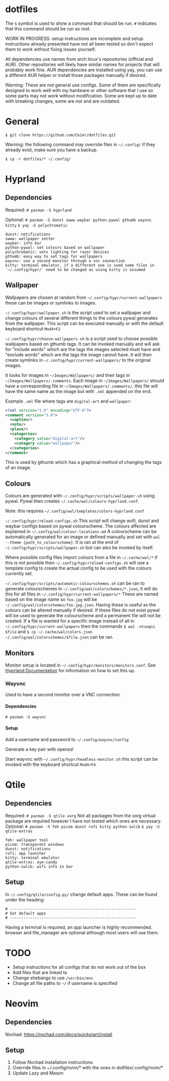 # dotfiles

The `$` symbol is used to show a command that should be run. `#` indicates that this command should be run as root.

WORK IN PROGRESS: setup instructions are incomplete and setup instructions already presented have not all been tested so don't expect them to work without fixing issues yourself.

All dependencies use names from arch linux's repositories (official and AUR). Other repositories will likely have similar names for projects that will probably work fine.
AUR dependencies are installed using yay, you can use a different AUR helper or install those packages manually if desired.

Warning: These are not general use configs. Some of them are specifically designed to work well with my hardware or other software that I use so some parts may not work without modification. Some are kept up to date with breaking changes, some are not and are outdated.

# General
```$ git clone https://github.com/Ce1er/dotfiles.git```

Warning: the following command may override files in `~/.config/` if they already exist, make sure you have a backup.

```$ cp -r dotfiles/* ~/.config/```

# Hyprland

## Dependencies
Required:
```# pacman -S hyprland```

Optional:
```# pacman -S dunst swww waybar python-pywal gthumb wayvnc kitty```
```$ yay -S polychromatic```
```
dunst: notifications
swww: wallpaper setter
waybar: info bar
python-pywal: set colours based on wallpaper
polychromatic: sets lighting for razer devices
gthumb: easy way to set tags for wallpapers
wayvnc: use a second monitor through a vnc connection
kitty: terminal emulator, if a different one is used some files in `~/.config/hypr/` need to be changed as using kitty is assumed
```

## Wallpaper
Wallpapers are chosen at random from `~/.config/hypr/current-wallpapers` these can be images or symlinks to images.

`~/.config/hypr/wallpaper.sh` is the script used to set a wallpaper and change colours of several different things to the colours pywal generates from the wallpaper. This script can be executed manually or with the default keyboard shortcut `Mod4+F2`

`~/.config/hypr/choose-wallpapers.sh` is a script used to choose possible wallpapers based on gthumb tags. It can be invoked manually and will ask for "include words" which are the tags the images selected must have and "exclude words" which are the tags the image cannot have. It will then create symlinks in `~/.config/hypr/current-wallpapers/` to the original images.

It looks for images in `~/Images/Wallpapers/` and their tags in `~/Images/Wallpapers/.comments`. Each image in `~/Images/Wallpapers/` should have a corresponding file in `~/Images/Wallpapers/.comments/`, this file will have the same name as the image but with `.xml` appended on the end.

Example `.xml` file where tags are `digital-art` and `wallpaper`:
```xml
<?xml version="1.0" encoding="UTF-8"?>
<comment version="3.0">
  <caption/>
  <note/>
  <place/>
  <categories>
    <category value="digital-art"/>
    <category value="wallpaper"/>
  </categories>
</comment>
```
This is used by gthumb which has a graphical method of changing the tags of an image.

## Colours
Colours are generated with `~/.config/hypr/scripts/wallpaper.sh` using pywal. Pywal then creates `~/.cache/wal/colours-hyprland.conf`.

Note: this requires `~/.config/wal/templates/colors-hyprland.conf`

`~/.config/hypr/reload-configs.sh`
This script will change wofi, dunst and waybar configs based on pywal colourscheme. The colours affected are explained in `~/.config/wal/colour-locations.md`
A colourscheme can be automatically generated for an image or defined manually and set with `wal --theme {path_to_colourscheme}`. It is ran at the end of `~/.config/hypr/scripts/wallpaper.sh` but can also be invoked by itself.

Where possible config files import colours from a file in `~/.cache/wal/*` if this is not possible then `~/.config/hypr/reload-configs.sh` will use a template config to create the actual config to be used with the colours currently set.

`~/.config/hypr/scripts/automatic-colourschemes.sh` can be ran to generate colourschemes in `~/.config/wal/colorschemes/*.json`, it will do this for all files in `~/.config/hypr/current-wallpapers/*` These are named based on the image name so `foo.jpg` will be `~/.config/wal/colorschemes/foo.jpg.json`. Having these is useful as the colours can be altered manually if desired. If these files do not exist pywal will be used to generate the colourscheme and a permanent file will not be created. If a file is wanted for a specific image instead of all in `~/.config/hypr/current-wallpapers` then the commands `$ wal -ntseqni $file` and `$ cp ~/.cache/wal/colors.json ~/.config/wal/colorschemes/$file.json` can be ran.

## Monitors
Monitor setup is located in `~/.config/hypr/monitors/monitors.conf`.
See [Hyprland Documentation](https://wiki.hyprland.org/Configuring/Monitors/) for information on how to set this up.

### Wayvnc
Used to have a second monitor over a VNC connection.

#### Dependencies
```# pacman -S wayvnc```

#### Setup
Add a username and password to `~/.config/wayvnc/config`

Generate a key pair with openssl

Start wayvnc with `~/.config/hypr/headless-monitor.sh` this script can be invoked with the keyboard shortcut `Mod4+F4`

# Qtile

## Dependencies
Required:
```# pacman -S qtile xorg```
Not all packages from the xorg virtual package are required however I have not tested which ones are necessary.
Optional:
```# pacman -S feh picom dunst rofi kitty python-iwlib```
```$ yay -S qtile-extras```
```
feh: wallpaper tool
picom: transparent windows
dunst: notifications
rofi: app launcher
kitty: terminal emulator
qtile-extras: eye-candy
python-iwlib: wifi info in bar
```

## Setup
In `~/.config/qtile/config.py/` change default apps. These can be found under the heading:
```
# --------------------------------------------------------
# Set default apps
# --------------------------------------------------------
```
Having a terminal is required, an app launcher is highly recommended. browser and file_manager are optional although most users will use them.

# TODO
* Setup instructions for all configs that do not work out of the box
* Add files that are linked to
* Change shebangs to use `/usr/bin/env`
* Change all file paths to `~/` if username is specified

# Neovim

## Dependencies
Nvchad: https://nvchad.com/docs/quickstart/install

## Setup
1. Follow Nvchad installation instructions
2. Override files in ~/.config/nvim/* with the ones in dotfiles/.config/nvim/*
3. Update Lazy and Mason
